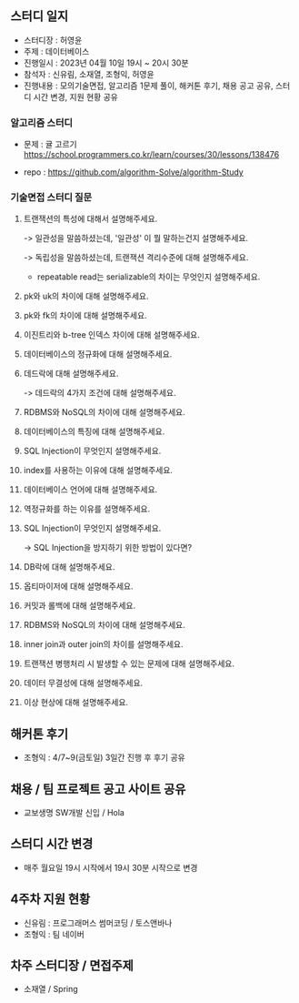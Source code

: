 ## 스터디 일지
- 스터디장 : 허영윤
- 주제 : 데이터베이스
- 진행일시 : 2023년 04월 10일 19시 ~ 20시 30분
- 참석자 : 신유림, 소재열, 조형익, 허영윤
- 진행내용 : 모의기술면접, 알고리즘 1문제 풀이, 해커톤 후기, 채용 공고 공유, 스터디 시간 변경, 지원 현황 공유

### 알고리즘 스터디
- 문제 : 귤 고르기
  https://school.programmers.co.kr/learn/courses/30/lessons/138476

- repo : https://github.com/algorithm-Solve/algorithm-Study

### 기술면접 스터디 질문

1. 트랜잭션의 특성에 대해서 설명해주세요.
    
    -> 일관성을 말씀하셨는데, '일관성' 이 뭘 말하는건지 설명해주세요.
    
    -> 독립성을 말씀하셨는데, 트랜잭션 격리수준에 대해 설명해주세요.
    - repeatable read는 serializable의 차이는 무엇인지 설명해주세요.
        
2. pk와 uk의 차이에 대해 설명해주세요.
3. pk와 fk의 차이에 대해 설명해주세요.
4. 이진트리와 b-tree 인덱스 차이에 대해 설명해주세요.
5. 데이터베이스의 정규화에 대해 설명해주세요.
6. 데드락에 대해 설명해주세요.
 
    -> 데드락의 4가지 조건에 대해 설명해주세요.
7. RDBMS와 NoSQL의 차이에 대해 설명해주세요.
8. 데이터베이스의 특징에 대해 설명해주세요.
9. SQL Injection이 무엇인지 설명해주세요.
10. index를 사용하는 이유에 대해 설명해주세요.
11. 데이터베이스 언어에 대해 설명해주세요.
12. 역정규화를 하는 이유를 설명해주세요.
13. SQL Injection이 무엇인지 설명해주세요.

	  -> SQL Injection을 방지하기 위한 방법이 있다면?
14. DB락에 대해 설명해주세요.
15. 옵티마이저에 대해 설명해주세요.
16. 커밋과 롤백에 대해 설명해주세요.
17. RDBMS와 NoSQL의 차이에 대해 설명해주세요.
18. inner join과 outer join의 차이를 설명해주세요.
19. 트랜잭션 병행처리 시 발생할 수 있는 문제에 대해 설명해주세요.
20. 데이터 무결성에 대해 설명해주세요.
21. 이상 현상에 대해 설명해주세요.

## 해커톤 후기
- 조형익 : 4/7~9(금토일) 3일간 진행 후 후기 공유

## 채용 / 팀 프로젝트 공고 사이트 공유
- 교보생명 SW개발 신입 / Hola

## 스터디 시간 변경
- 매주 월요일 19시 시작에서 19시 30분 시작으로 변경

## 4주차 지원 현황
- 신유림 : 프로그래머스 썸머코딩 / 토스앤바나
- 조형익 : 팀 네이버

## 차주 스터디장 / 면접주제
- 소재열 / Spring
